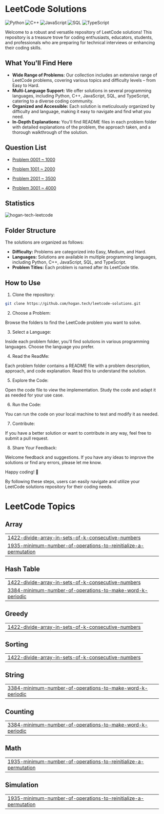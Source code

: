 # LeetCode Solutions

![Python](https://img.shields.io/badge/language-Python-blue.svg)
![C++](https://img.shields.io/badge/language-C++-orange.svg)
![JavaScript](https://img.shields.io/badge/language-JavaScript-yellow.svg)
![SQL](https://img.shields.io/badge/language-SQL-lightgrey.svg)
![TypeScript](https://img.shields.io/badge/language-TypeScript-blue.svg)

Welcome to a robust and versatile repository of LeetCode solutions! This repository is a treasure trove for coding enthusiasts, educators, students, and professionals who are preparing for technical interviews or enhancing their coding skills.

## What You'll Find Here

- **Wide Range of Problems:** Our collection includes an extensive range of LeetCode problems, covering various topics and difficulty levels – from Easy to Hard.
- **Multi-Language Support:** We offer solutions in several programming languages, including Python, C++, JavaScript, SQL, and TypeScript, catering to a diverse coding community.
- **Organized and Accessible:** Each solution is meticulously organized by difficulty and language, making it easy to navigate and find what you need.
- **In-Depth Explanations:** You'll find README files in each problem folder with detailed explanations of the problem, the approach taken, and a thorough walkthrough of the solution.

## Question List

- [Problem 0001 ~ 1000](./Question_List_0001_1000.md)

- [Problem 1001 ~ 2000](./Question_List_1001_2000.md)

- [Problem 2001 ~ 3500](./Question_List_2001_3000.md)

- [Problem 3001 ~ 4000](./Question_List_3001_4000.md)


## Statistics

<img src="https://leetcard.jacoblin.cool/hogantech" alt="hogan-tech-leetcode" />

## Folder Structure

The solutions are organized as follows:

- **Difficulty:** Problems are categorized into Easy, Medium, and Hard.
- **Languages:** Solutions are available in multiple programming languages, including Python, C++, JavaScript, SQL, and TypeScript.
- **Problem Titles:** Each problem is named after its LeetCode title.



## How to Use

1. Clone the repository:

```bash
git clone https://github.com/hogan.tech/leetcode-solutions.git
```

2. Choose a Problem:

Browse the folders to find the LeetCode problem you want to solve.

3. Select a Language:

Inside each problem folder, you'll find solutions in various programming languages. Choose the language you prefer.

4. Read the ReadMe:

Each problem folder contains a README file with a problem description, approach, and code explanation. Read this to understand the solution.

5. Explore the Code:

Open the code file to view the implementation. Study the code and adapt it as needed for your use case.

6. Run the Code:

You can run the code on your local machine to test and modify it as needed.

7. Contribute:

If you have a better solution or want to contribute in any way, feel free to submit a pull request.

8. Share Your Feedback:

Welcome feedback and suggestions. If you have any ideas to improve the solutions or find any errors, please let me know.

Happy coding! 🚀

By following these steps, users can easily navigate and utilize your LeetCode solutions repository for their coding needs.

<!---LeetCode Topics Start-->
# LeetCode Topics
## Array
|  |
| ------- |
| [1422-divide-array-in-sets-of-k-consecutive-numbers](https://github.com/hogan-tech/leetcode-solution/tree/master/1422-divide-array-in-sets-of-k-consecutive-numbers) |
| [1935-minimum-number-of-operations-to-reinitialize-a-permutation](https://github.com/hogan-tech/leetcode-solution/tree/master/1935-minimum-number-of-operations-to-reinitialize-a-permutation) |
## Hash Table
|  |
| ------- |
| [1422-divide-array-in-sets-of-k-consecutive-numbers](https://github.com/hogan-tech/leetcode-solution/tree/master/1422-divide-array-in-sets-of-k-consecutive-numbers) |
| [3384-minimum-number-of-operations-to-make-word-k-periodic](https://github.com/hogan-tech/leetcode-solution/tree/master/3384-minimum-number-of-operations-to-make-word-k-periodic) |
## Greedy
|  |
| ------- |
| [1422-divide-array-in-sets-of-k-consecutive-numbers](https://github.com/hogan-tech/leetcode-solution/tree/master/1422-divide-array-in-sets-of-k-consecutive-numbers) |
## Sorting
|  |
| ------- |
| [1422-divide-array-in-sets-of-k-consecutive-numbers](https://github.com/hogan-tech/leetcode-solution/tree/master/1422-divide-array-in-sets-of-k-consecutive-numbers) |
## String
|  |
| ------- |
| [3384-minimum-number-of-operations-to-make-word-k-periodic](https://github.com/hogan-tech/leetcode-solution/tree/master/3384-minimum-number-of-operations-to-make-word-k-periodic) |
## Counting
|  |
| ------- |
| [3384-minimum-number-of-operations-to-make-word-k-periodic](https://github.com/hogan-tech/leetcode-solution/tree/master/3384-minimum-number-of-operations-to-make-word-k-periodic) |
## Math
|  |
| ------- |
| [1935-minimum-number-of-operations-to-reinitialize-a-permutation](https://github.com/hogan-tech/leetcode-solution/tree/master/1935-minimum-number-of-operations-to-reinitialize-a-permutation) |
## Simulation
|  |
| ------- |
| [1935-minimum-number-of-operations-to-reinitialize-a-permutation](https://github.com/hogan-tech/leetcode-solution/tree/master/1935-minimum-number-of-operations-to-reinitialize-a-permutation) |
<!---LeetCode Topics End-->